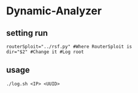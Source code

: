 # Dynamic-Analyzer

## setting run
```
routerSploit="../rsf.py" #Where RouterSploit is
dir="$2" #Change it #Log root
```


## usage 
```
./log.sh <IP> <UUID>
```
